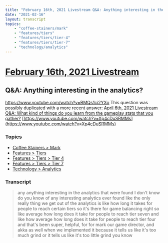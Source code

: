 ```yaml
---
title: "February 16th, 2021 Livestream Q&A: Anything interesting in the analytics?"
date: "2021-02-16"
layout: transcript
topics:
    - "coffee-stainers/mark"
    - "features/tiers"
    - "features/tiers/tier-4"
    - "features/tiers/tier-7"
    - "technology/analytics"
---
```

# [February 16th, 2021 Livestream](../2021-02-16.md)
## Q&A: Anything interesting in the analytics?
https://www.youtube.com/watch?v=BMQs1ci2YXo
This question was possibly duplicated with a more recent answer: [April 6th, 2021 Livestream Q&A: What kind of things do you learn from the gameplay stats that you gather?](./yt-Xp4cDuSRMMs.md) [https://www.youtube.com/watch?v=Xp4cDuSRMMs](https://www.youtube.com/watch?v=Xp4cDuSRMMs)


### Topics
* [Coffee Stainers > Mark](../topics/coffee-stainers/mark.md)
* [Features > Tiers](../topics/features/tiers.md)
* [Features > Tiers > Tier 4](../topics/features/tiers/tier-4.md)
* [Features > Tiers > Tier 7](../topics/features/tiers/tier-7.md)
* [Technology > Analytics](../topics/technology/analytics.md)

### Transcript

> any anything interesting in the analytics that were found I don't know do you know of any interesting analytics ever found like the only really thing we get out of the analytics is like how long it takes for people to reach certain tiers so it's there for game balancing right so like average how long does it take for people to reach tier seven and like how average how long does it take for people to reach tier four and that's been super, helpful, for for mark our game director, and akka as well when we implemented it because it tells us like it's too much grind or it tells us like it's too little grind you know
